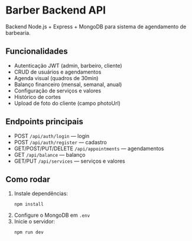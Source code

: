 # Barber Backend API

Backend Node.js + Express + MongoDB para sistema de agendamento de barbearia.

## Funcionalidades
- Autenticação JWT (admin, barbeiro, cliente)
- CRUD de usuários e agendamentos
- Agenda visual (quadros de 30min)
- Balanço financeiro (mensal, semanal, anual)
- Configuração de serviços e valores
- Histórico de cortes
- Upload de foto do cliente (campo photoUrl)

## Endpoints principais
- POST `/api/auth/login` — login
- POST `/api/auth/register` — cadastro
- GET/POST/PUT/DELETE `/api/appointments` — agendamentos
- GET `/api/balance` — balanço
- GET/PUT `/api/services` — serviços e valores

## Como rodar
1. Instale dependências:
   ```
   npm install
   ```
2. Configure o MongoDB em `.env`
3. Inicie o servidor:
   ```
   npm run dev
   ```
